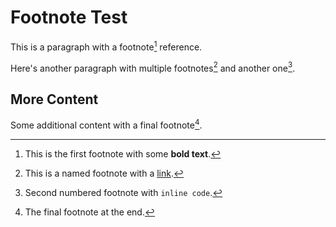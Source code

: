 # Footnote Test

This is a paragraph with a footnote[^1] reference.

Here's another paragraph with multiple footnotes[^note] and another one[^2].

## More Content

Some additional content with a final footnote[^end].

[^1]: This is the first footnote with some **bold text**.
[^note]: This is a named footnote with a [link](https://example.com).
[^2]: Second numbered footnote with `inline code`.
[^end]: The final footnote at the end.
